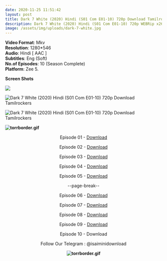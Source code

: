 ```yaml
---
date: 2020-11-25 11:51:42
layout: post
title: Dark 7 White (2020) Hindi (S01 Com E01-10) 720p Download Tamilrockers
description: Dark 7 White (2020) Hindi (S01 Com E01-10) 720p WEBRip x264 AAC
image: /assets/img/uploads/dark-7-white.jpg
---
```

<!--StartFragment-->

**Video Format**: Mkv\
**Resolution**: 1280*546\
**Audio**: Hindi \[ AAC ]\
**Subtitles**: Eng (Soft)\
**No.of Episodes**: 10 (Season Complete)\
**Platform**: Zee 5.

<!--EndFragment-->

**Screen Shots**

<!--StartFragment-->

![](https://extraimages.net/images/2020/11/24/vlcsnap-2020-11-24-13h50m50s332.png)

<!--EndFragment-->

<!--StartFragment-->

![Dark 7 White (2020) Hindi (S01 Com E01-10) 720p Download Tamilrockers](https://extraimages.net/images/2020/11/24/vlcsnap-2020-11-24-13h51m01s150.png "Dark 7 White (2020) Hindi (S01 Com E01-10) 720p Download Tamilrockers")

<!--EndFragment--><!--StartFragment-->

![Dark 7 White (2020) Hindi (S01 Com E01-10) 720p Download Tamilrockers](https://extraimages.net/images/2020/11/24/vlcsnap-2020-11-24-13h51m25s942.png "Dark 7 White (2020) Hindi (S01 Com E01-10) 720p Download Tamilrockers")

<!--EndFragment-->

<!--StartFragment-->

**![torrborder.gif](https://www.1tamilmv.live/uploads/monthly_2018_01/torrborder.gif.a36a064cf6ccdffab1019892c8caca2d.gif)**<center>

<!--EndFragment-->

Episode 01 - [Download](https://drive.softpedia.workers.dev/Drive%25207%2520White/Ep%25201%2520-%2520Sapne%2520Aur%2520Sex.mkv?rootId=0AAyZvpd9eEttUk9PVA)

Episode 02 - [Download](https://drive.softpedia.workers.dev/Drive%25207%2520White/Ep%252010%2520-%2520Gehra%2520Safed%2520Dark%2520White.mkv?rootId=0AAyZvpd9eEttUk9PVA)

Episode 03 - [Download](https://drive.softpedia.workers.dev/Drive%25207%2520White/Ep%25203%2520-%2520Friendship%2520Aur%2520French%2520Kiss.mkv?rootId=0AAyZvpd9eEttUk9PVA)

Episode 04 - [Download](https://drive.softpedia.workers.dev/Drive%25207%2520White/Ep%25204%2520-%2520Real%2520Love%2520Aur%2520Real.mkv?rootId=0AAyZvpd9eEttUk9PVA)

Episode 05 - [Download](https://drive.softpedia.workers.dev/Drive%25207%2520White/Ep%25205%2520-%2520Nothing%2520In%2520Common.mkv?rootId=0AAyZvpd9eEttUk9PVA)

--page-break--

Episode 06 - [Download](https://drive.softpedia.workers.dev/Drive%25207%2520White/Ep%25206%2520-%2520Bad%2520Luck%2520Aur%2520Bad.mkv?rootId=0AAyZvpd9eEttUk9PVA)

Episode 07 - [Download](https://drive.softpedia.workers.dev/Drive%25207%2520White/Ep%25207%2520-%2520Rajneeti%2520Aur%2520Sexneeti.mkv?rootId=0AAyZvpd9eEttUk9PVA)

Episode 08 - [Download](https://drive.softpedia.workers.dev/Drive%25207%2520White/Ep%25208%2520-%2520Sex%2520Aur%2520Death.mkv?rootId=0AAyZvpd9eEttUk9PVA)

Episode 09 - [Download](https://drive.softpedia.workers.dev/Drive%25207%2520White/Ep%25209%2520-%2520A%2520Plan%2520For%2520Murder.mkv?rootId=0AAyZvpd9eEttUk9PVA)

Episode 10 - Download

Follow Our Telegram : @isaiminidownload

<!--StartFragment-->

**![torrborder.gif](https://www.1tamilmv.live/uploads/monthly_2018_01/torrborder.gif.a36a064cf6ccdffab1019892c8caca2d.gif)**

<!--EndFragment-->